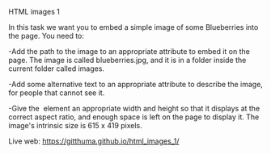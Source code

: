 HTML images 1

In this task we want you to embed a simple image of some Blueberries into the page. You need to:

-Add the path to the image to an appropriate attribute to embed it on the page. The image is called blueberries.jpg, and it is in a folder inside the current folder called images.

-Add some alternative text to an appropriate attribute to describe the image, for people that cannot see it.

-Give the <img> element an appropriate width and height so that it displays at the correct aspect ratio, and enough space is left on the page to display it. The image's intrinsic size is 615 x 419 pixels.

Live web: https://gitthuma.github.io/html_images_1/
